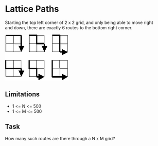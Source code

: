 # Lattice Paths

Starting the top left corner of 2 x 2 grid, and only being able to move right and down,
there are exactly 6 routes to the bottom right corner.

![Lattice Paths 2 x 2 Grid](https://raw.githubusercontent.com/alv2017/ProjectEuler/main/Images/LatticePaths/lattice_paths_routes.gif)

## Limitations

- 1 <= N <= 500
- 1 <= M <= 500

## Task

How many such routes are there through a N x M grid?

